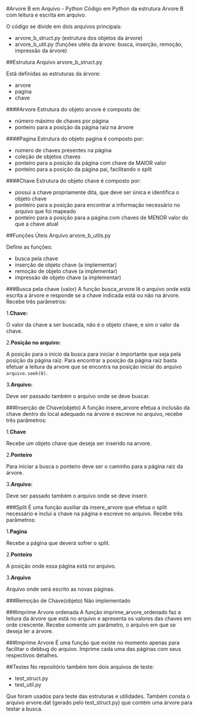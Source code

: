 #Arvore B em Arquivo - Python
Código em Python da estrutura Arvore B com leitura e escrita em arquivo.

O código se divide em dois arquivos principais:
- arvore_b_struct.py (estrutura dos objetos da árvore)
- arvore_b_util.py (funções utéis da árvore: busca, inserção, remoção, impressão da árvore)

##Estrutura
Arquivo arvore_b_struct.py

Está definidas as estruturas da árvore:
- arvore
- pagina
- chave

####Arvore
Estrutura do objeto arvore é composto de:
- número máximo de chaves por página
- ponteiro para a posição da página raiz na árvore

####Pagina
Estrutura do objeto pagina é composto por:
- número de chaves presentes na página
- coleção de objetos chaves
- ponteiro para a posição da página com chave de MAIOR valor
- ponteiro para a posição da página pai, facilitando o split

####Chave
Estrutura do objeto chave é composto por:
- possui a chave propriamente dita, que deve ser única e identifica o objeto chave
- ponteiro para a posição para encontrar a informação necessário no arquivo que foi mapeado
- ponteiro para a posição para a página com chaves de MENOR valor do que a chave atual

##Funções Úteis
Arquivo arvore_b_utils.py

Define as funções:
- busca pela chave
- inserção de objeto chave (a implementar)
- remoção de objeto chave (a implementar)
- impressão de objeto chave (a implementar)

###Busca pela chave (valor)
A função busca_arvore lê o arquivo onde está escrita a árvore e responde se a chave indicada está ou não na árvore. Recebe três parâmetros:

1.**Chave:**

O valor da chave a ser buscada, não é o objeto chave, e sim o valor da chave.

2.**Posição no arquivo:**

A posição para o início da busca para iniciar é importante que seja pela posição da página raiz.
Para encontrar a posição da página raiz basta efetuar a leitura da arvore que se encontra na posição
inicial do arquivo ```arquivo.seek(0)```.

3.**Arquivo:**

Deve ser passado também o arquivo onde se deve buscar.

###Inserção de Chave(objeto)
A função insere_arvore efetua a inclusão da chave dentro do local adequado na árvore e escreve no arquivo, recebe três parâmetros:

1.**Chave**

Recebe um objeto chave que deseja ser inserido na arvore.

2.**Ponteiro**

Para iniciar a busca o ponteiro deve ser o caminho para a página raiz da árvore.

3.**Arquivo:**

Deve ser passado também o arquivo onde se deve inserir.

###Split
É uma função auxiliar da insere_arvore que efetua o split necessário e inclui a chave na página e escreve no arquivo. Recebe três parâmetros:

1.**Pagina**

Recebe a página que deverá sofrer o split.

2.**Ponteiro**

A posição onde essa página está no arquivo.

3.**Arquivo**

Arquivo onde será escrito as novas páginas.

###Remoção de Chave(objeto)
Não implementado

###Imprime Arvore ordenada
A função imprime_arvore_ordenado faz a leitura da árvore que está no arquivo e apresenta os valores das chaves em orde crescente. Recebe somente um parâmetro, o arquivo em que se deseja ler a árvore.

###Imprime Arvore
É uma função que existe no momento apenas para facilitar o debbug do arquivo. Imprime cada uma das páginas com seus respectivos detalhes.

##Testes
No repositório também tem dois arquivos de teste:
- test_struct.py
- test_util.py

Que foram usados para teste das estruturas e utilidades.
Também consta o arquivo arvore.dat (gerado pelo test_struct.py) que contém uma árvore para testar a busca.
